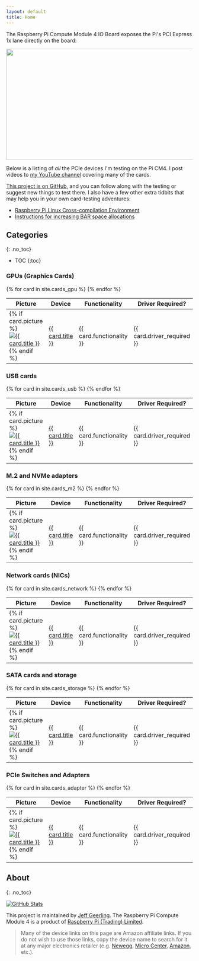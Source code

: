 ```yaml
---
layout: default
title: Home
---
```

The Raspberry Pi Compute Module 4 IO Board exposes the Pi's PCI Express 1x lane directly on the board:

<img src="{{ site.url }}/images/cm4-io-board-pcie-slot.jpeg" style="display: block; margin: auto;" width="595" height="300" />

Below is a listing of _all_ the PCIe devices I'm testing on the Pi CM4. I post videos to [my YouTube channel](https://www.youtube.com/c/JeffGeerling) covering many of the cards.

[This project is on GitHub](https://github.com/geerlingguy/raspberry-pi-pcie-devices), and you can follow along with the testing or suggest new things to test there. I also have a few other extra tidbits that may help you in your own card-testing adventures:

  - [Raspberry Pi Linux Cross-compilation Environment](https://github.com/geerlingguy/raspberry-pi-pcie-devices/tree/master/extras/cross-compile)
  - [Instructions for increasing BAR space allocations](https://gist.github.com/geerlingguy/9d78ea34cab8e18d71ee5954417429df)

## Categories
{: .no_toc}

- TOC
{:toc}

### GPUs (Graphics Cards)

<table class="card_table">
  <thead>
    <tr>
      <th>Picture</th>
      <th>Device</th>
      <th>Functionality</th>
      <th>Driver Required?</th>
      <th>Links</th>
    </tr>
  </thead>
  <tbody>
{% for card in site.cards_gpu %}
    <tr>
      <td>
        {% if card.picture %}
          <a href="{{ card.url }}"><img class="card_table_picture" src="{{ card.picture | image_thumbnail }}" alt="{{ card.title }}"></a>
        {% endif %}
      </td>
      <td><a href="{{ card.url }}">{{ card.title }}</a></td>
      <td>{{ card.functionality }}</td>
      <td>{{ card.driver_required }}</td>
      <td><a href="{{ card.github_issue }}">GitHub Issue</a><br>
<a href="{{ card.buy_link }}">Buy Card</a></td>
    </tr>
{% endfor %}
  </tbody>
</table>

### USB cards

<table class="card_table">
  <thead>
    <tr>
      <th>Picture</th>
      <th>Device</th>
      <th>Functionality</th>
      <th>Driver Required?</th>
      <th>Links</th>
    </tr>
  </thead>
  <tbody>
{% for card in site.cards_usb %}
    <tr>
      <td>
        {% if card.picture %}
          <a href="{{ card.url }}"><img class="card_table_picture" src="{{ card.picture | image_thumbnail }}" alt="{{ card.title }}"></a>
        {% endif %}
      </td>
      <td><a href="{{ card.url }}">{{ card.title }}</a></td>
      <td>{{ card.functionality }}</td>
      <td>{{ card.driver_required }}</td>
      <td><a href="{{ card.github_issue }}">GitHub Issue</a><br>
<a href="{{ card.buy_link }}">Buy Card</a></td>
    </tr>
{% endfor %}
  </tbody>
</table>

### M.2 and NVMe adapters

<table class="card_table">
  <thead>
    <tr>
      <th>Picture</th>
      <th>Device</th>
      <th>Functionality</th>
      <th>Driver Required?</th>
      <th>Links</th>
    </tr>
  </thead>
  <tbody>
{% for card in site.cards_m2 %}
    <tr>
      <td>
        {% if card.picture %}
          <a href="{{ card.url }}"><img class="card_table_picture" src="{{ card.picture | image_thumbnail }}" alt="{{ card.title }}"></a>
        {% endif %}
      </td>
      <td><a href="{{ card.url }}">{{ card.title }}</a></td>
      <td>{{ card.functionality }}</td>
      <td>{{ card.driver_required }}</td>
      <td><a href="{{ card.github_issue }}">GitHub Issue</a><br>
<a href="{{ card.buy_link }}">Buy Card</a></td>
    </tr>
{% endfor %}
  </tbody>
</table>

### Network cards (NICs)

<table class="card_table">
  <thead>
    <tr>
      <th>Picture</th>
      <th>Device</th>
      <th>Functionality</th>
      <th>Driver Required?</th>
      <th>Links</th>
    </tr>
  </thead>
  <tbody>
{% for card in site.cards_network %}
    <tr>
      <td>
        {% if card.picture %}
          <a href="{{ card.url }}"><img class="card_table_picture" src="{{ card.picture | image_thumbnail }}" alt="{{ card.title }}"></a>
        {% endif %}
      </td>
      <td><a href="{{ card.url }}">{{ card.title }}</a></td>
      <td>{{ card.functionality }}</td>
      <td>{{ card.driver_required }}</td>
      <td><a href="{{ card.github_issue }}">GitHub Issue</a><br>
<a href="{{ card.buy_link }}">Buy Card</a></td>
    </tr>
{% endfor %}
  </tbody>
</table>

### SATA cards and storage

<table class="card_table">
  <thead>
    <tr>
      <th>Picture</th>
      <th>Device</th>
      <th>Functionality</th>
      <th>Driver Required?</th>
      <th>Links</th>
    </tr>
  </thead>
  <tbody>
{% for card in site.cards_storage %}
    <tr>
      <td>
        {% if card.picture %}
          <a href="{{ card.url }}"><img class="card_table_picture" src="{{ card.picture | image_thumbnail }}" alt="{{ card.title }}"></a>
        {% endif %}
      </td>
      <td><a href="{{ card.url }}">{{ card.title }}</a></td>
      <td>{{ card.functionality }}</td>
      <td>{{ card.driver_required }}</td>
      <td><a href="{{ card.github_issue }}">GitHub Issue</a><br>
<a href="{{ card.buy_link }}">Buy Card</a></td>
    </tr>
{% endfor %}
  </tbody>
</table>

### PCIe Switches and Adapters

<table class="card_table">
  <thead>
    <tr>
      <th>Picture</th>
      <th>Device</th>
      <th>Functionality</th>
      <th>Driver Required?</th>
      <th>Links</th>
    </tr>
  </thead>
  <tbody>
{% for card in site.cards_adapter %}
    <tr>
      <td>
        {% if card.picture %}
          <a href="{{ card.url }}"><img class="card_table_picture" src="{{ card.picture | image_thumbnail }}" alt="{{ card.title }}"></a>
        {% endif %}
      </td>
      <td><a href="{{ card.url }}">{{ card.title }}</a></td>
      <td>{{ card.functionality }}</td>
      <td>{{ card.driver_required }}</td>
      <td><a href="{{ card.github_issue }}">GitHub Issue</a><br>
<a href="{{ card.buy_link }}">Buy Card</a></td>
    </tr>
{% endfor %}
  </tbody>
</table>

## About
{: .no_toc}

[![GitHub Stats](https://github-readme-stats.vercel.app/api/pin?username=geerlingguy&repo=raspberry-pi-pcie-devices&show_icons=true&hide_border=true&show_owner=true&theme=graywhite)](https://github.com/geerlingguy/raspberry-pi-pcie-devices)

This project is maintained by [Jeff Geerling](https://www.jeffgeerling.com). The Raspberry Pi Compute Module 4 is a product of [Raspberry Pi (Trading) Limited](https://www.raspberrypi.org/about/).

> Many of the device links on this page are Amazon affiliate links. If you do not wish to use those links, copy the device name to search for it at any major electronics retailer (e.g. [Newegg](https://www.newegg.com), [Micro Center](https://www.microcenter.com), [Amazon](https://www.amazon.com), etc.).
